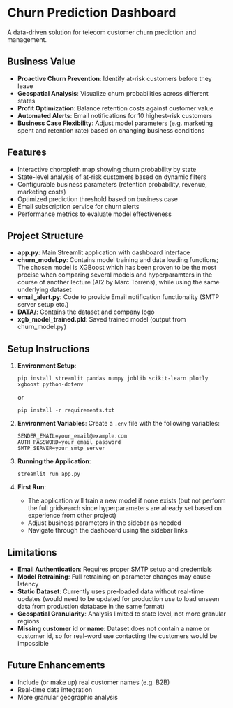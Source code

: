 # Churn Prediction Dashboard

A data-driven solution for telecom customer churn prediction and management.

## Business Value

- **Proactive Churn Prevention**: Identify at-risk customers before they leave
- **Geospatial Analysis**: Visualize churn probabilities across different states
- **Profit Optimization**: Balance retention costs against customer value
- **Automated Alerts**: Email notifications for 10 highest-risk customers
- **Business Case Flexibility**: Adjust model parameters (e.g. marketing spent and retention rate) based on changing business conditions

## Features

- Interactive choropleth map showing churn probability by state
- State-level analysis of at-risk customers based on dynamic filters
- Configurable business parameters (retention probability, revenue, marketing costs)
- Optimized prediction threshold based on business case
- Email subscription service for churn alerts
- Performance metrics to evaluate model effectiveness

## Project Structure

- **app.py**: Main Streamlit application with dashboard interface
- **churn_model.py**: Contains model training and data loading functions; The chosen model is XGBoost which has been proven to be the most precise when comparing several models and hyperparamters in the course of another lecture (AI2 by Marc Torrens), while using the same underlying dataset
- **email_alert.py**: Code to provide Email notification functionality (SMTP server setup etc.)
- **DATA/**: Contains the dataset and company logo
- **xgb_model_trained.pkl**: Saved trained model (output from churn_model.py)

## Setup Instructions

1. **Environment Setup**:
    ```
    pip install streamlit pandas numpy joblib scikit-learn plotly xgboost python-dotenv
    ```
    or

    ```
    pip install -r requirements.txt
    ```

2. **Environment Variables**:
   Create a `.env` file with the following variables:
   ```
   SENDER_EMAIL=your_email@example.com
   AUTH_PASSWORD=your_email_password
   SMTP_SERVER=your_smtp_server
   ```

3. **Running the Application**:
   ```
   streamlit run app.py
   ```

4. **First Run**:
   - The application will train a new model if none exists (but not perform the full gridsearch since hyperparameters are already set based on experience from other project)
   - Adjust business parameters in the sidebar as needed
   - Navigate through the dashboard using the sidebar links

## Limitations

- **Email Authentication**: Requires proper SMTP setup and credentials
- **Model Retraining**: Full retraining on parameter changes may cause latency
- **Static Dataset**: Currently uses pre-loaded data without real-time updates (would need to be updated for production use to load unseen data from production database in the same format)
- **Geospatial Granularity**: Analysis limited to state level, not more granular regions
- **Missing customer id or name**: Dataset does not contain a name or customer id, so for real-word use contacting the customers would be impossible

## Future Enhancements

- Include (or make up) real customer names (e.g. B2B)
- Real-time data integration
- More granular geographic analysis